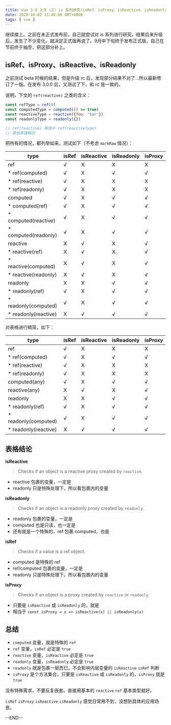 ```yaml
---
title: Vue 3.0 上手（三）is 系列研究(isRef、isProxy、isReactive、isReadonly)
date: 2020-10-02 13:40:00 GMT+0800
tags: [ vue ]
---
```


继续接上。之前在未正式发布前，自己就尝试对 is 系列进行研究，结果后来升级后，发生了不少变化，就决定正式版再说了。9月中下旬终于发布正式版，自己在节前终于抽空，把这部分补上。

<!-- truncate -->

## isRef、isProxy、isReactive、isReadonly

之前测试 beta 时候的结果，但是升级 rc 后，发现部分结果不对了...所以最新修订了一版。在发布 3.0.0 后，又测试了下，和 rc 是一致的。

说明，下文的 `ref(reactive)` 之类的含义：

```js
const refType = ref(0)
const computedType = computed(() => true)
const reactiveType = reactive({foo: 'bar'})
const readonlyType = readonly({})

// ref(reactive) 等效于 ref(reactiveType)
// 其他原理相同
```

把所有的情况，都列举如来，测试如下（不考虑 `markRaw` 情况）：

| type                 | isRef | isReactive | isReadonly | isProxy |
|----------------------|-------|------------|------------|---------|
| ref                  | √     | X          | X          | X       |
| * ref(computed)      | √     | X          | √          | √       |
| * ref(reactive)      | √     | X          | X          | X       |
| * ref(readonly)      | √     | X          | X          | X       |
| computed             | √     | X          | √          | √       |
| * computed(ref)      | √     | X          | √          | √       |
| * computed(reactive) | √     | X          | √          | √       |
| * computed(readonly) | √     | X          | √          | √       |
| reactive             | X     | √          | X          | √       |
| * reactive(ref)      | X     | √          | X          | √       |
| * reactive(computed) | X     | √          | X          | √       |
| * reactive(readonly) | X     | √          | X          | √       |
| readonly             | X     | X          | √          | √       |
| * readonly(ref)      | √     | X          | √          | √       |
| * readonly(computed) | √     | X          | √          | √       |
| * readonly(reactive) | X     | √          | √          | √       |

对表格进行精简，如下：

| type                 | isRef | isReactive | isReadonly | isProxy |
|----------------------|-------|------------|------------|---------|
| ref                  | √     | X          | X          | X       |
| * ref(computed)      | √     | X          | √          | √       |
| * ref(reactive)      | √     | X          | X          | X       |
| * ref(readonly)      | √     | X          | X          | X       |
| computed(any)        | √     | X          | √          | √       |
| reactive(any)        | X     | √          | X          | √       |
| readonly             | X     | X          | √          | √       |
| * readonly(ref)      | √     | X          | √          | √       |
| * readonly(computed) | √     | X          | √          | √       |
| * readonly(reactive) | X     | √          | √          | √       |

## 表格结论

**isReactive**

> Checks if an object is a reactive proxy created by `reactive`.

* reactive 包裹的变量，一定是
* readonly 只是特殊处理下，所以看包裹内的变量

**isReadonly**

> Checks if an object is a readonly proxy created by `readonly`.

* readonly 包裹的变量，一定是
* computed 也是只读，也一定是
* 还有就是一个特殊的，ref 包裹 computed，也是

**isRef**

> Checks if a value is a ref object.

* computed 是特殊的 ref
* ref/computed 包裹的变量，一定是
* readonly 只是特殊处理下，所以看包裹内的变量

**isProxy**

> Checks if an object is a proxy created by `reactive` or `readonly`.

* 只要是 `isReactive` 或 `isReadonly` 的，就是
* 相当于 `const isProxy = x => isReactive(x) || isReadonly(x)`

## 总结

* `computed` 变量，就是特殊的 `ref`
* `ref` 变量，`isRef` 必定是 `true`
* `reactive` 变量，`isReactive` 必定是 `true`
* `readonly` 变量，`isReadonly` 必定是 `true`
* `readonly` 就是包裹一层而已，不会影响内层变量的 `isReactive` `isRef` 判断
* `isProxy` 是个方法集合，只要是 `isReactive` 或 `isReadonly` 的，`isProxy` 就是 `true`

没有特殊需求，不要反复嵌套。直接用基本的 `reactive` `ref` 基本类型就好。

`isRef` `isProxy` `isReactive` `isReadonly` 感觉日常用不到，没想到具体的应用场景。

--END--

